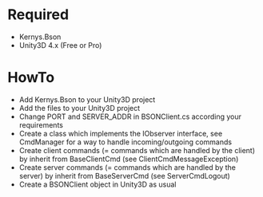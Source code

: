 # Required

* Kernys.Bson
* Unity3D 4.x (Free or Pro)

# HowTo

* Add Kernys.Bson to your Unity3D project
* Add the files to your Unity3D project 
* Change PORT and SERVER_ADDR in BSONClient.cs according your requirements
* Create a class which implements the IObserver interface, see CmdManager for a way to handle incoming/outgoing commands
* Create client commands (= commands which are handled by the client) by inherit from BaseClientCmd (see ClientCmdMessageException)
* Create server commands (= commands which are handled by the server) by inherit from BaseServerCmd (see ServerCmdLogout)
* Create a BSONClient object in Unity3D as usual
